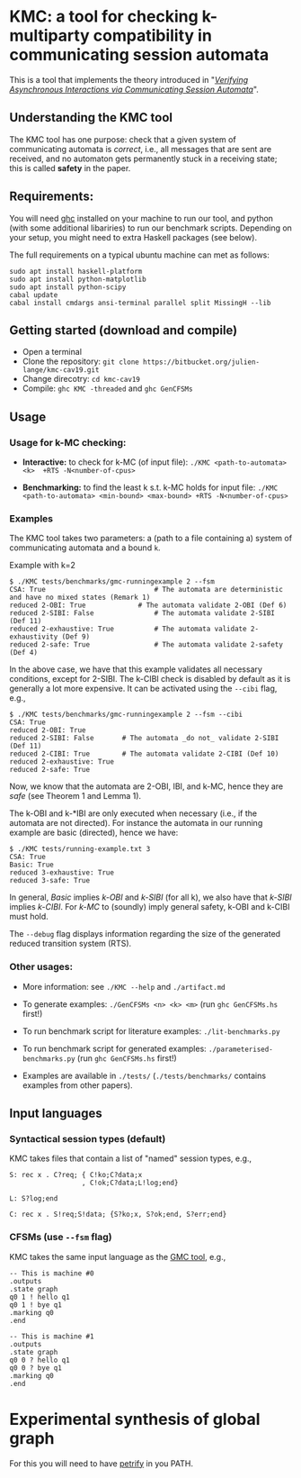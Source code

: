 # KMC: a tool for checking k-multiparty compatibility in communicating session automata 

This is a tool that implements the theory introduced in "[_Verifying Asynchronous Interactions via
Communicating Session Automata_](https://link.springer.com/chapter/10.1007/978-3-030-25540-4_6)".


## Understanding the KMC tool

The KMC tool has one purpose: check that a given system of
communicating automata is *correct*, i.e., all messages that are sent
are received, and no automaton gets permanently stuck in a receiving
state; this is called **safety** in the paper.

## Requirements:

You will need [ghc](https://www.haskell.org/platform/) installed on
your machine to run our tool, and python (with some additional
libariries) to run our benchmark scripts. Depending on your setup, you
might need to extra Haskell packages (see below).

The full requirements on a typical ubuntu machine can met as follows:

```
sudo apt install haskell-platform
sudo apt install python-matplotlib
sudo apt install python-scipy
cabal update
cabal install cmdargs ansi-terminal parallel split MissingH --lib
```

## Getting started (download and compile)

* Open a terminal
* Clone the repository: `git clone https://bitbucket.org/julien-lange/kmc-cav19.git`
* Change direcotry:  `cd kmc-cav19`
* Compile: `ghc KMC -threaded` and `ghc GenCFSMs`

## Usage

### Usage for k-MC checking:

* **Interactive:** to check for k-MC (of input file):
  `./KMC <path-to-automata> <k>  +RTS -N<number-of-cpus>`

* **Benchmarking:** to find the least k s.t. k-MC holds for input file:
  `./KMC <path-to-automata> <min-bound> <max-bound> +RTS -N<number-of-cpus>`

### Examples

The KMC tool takes two parameters: a (path to
a file containing a) system of communicating automata and a bound `k`.

Example with k=2

```
$ ./KMC tests/benchmarks/gmc-runningexample 2 --fsm
CSA: True            			    # The automata are deterministic and have no mixed states (Remark 1)
reduced 2-OBI: True			    # The automata validate 2-OBI (Def 6)
reduced 2-SIBI: False			    # The automata validate 2-SIBI (Def 11)
reduced 2-exhaustive: True 		    # The automata validate 2-exhaustivity (Def 9)
reduced 2-safe: True  			    # The automata validate 2-safety (Def 4)
```

In the above case, we have that this example validates all necessary
conditions, except for 2-SIBI. The k-CIBI check is disabled by default
as it is generally a lot more expensive. It can be activated using the
`--cibi` flag, e.g.,

```
$ ./KMC tests/benchmarks/gmc-runningexample 2 --fsm --cibi
CSA: True
reduced 2-OBI: True
reduced 2-SIBI: False		# The automata _do not_ validate 2-SIBI (Def 11)
reduced 2-CIBI: True		# The automata validate 2-CIBI (Def 10)
reduced 2-exhaustive: True
reduced 2-safe: True
```

Now, we know that the automata are 2-OBI, IBI, and k-MC, hence they
are *safe* (see Theorem 1 and Lemma 1).


The k-OBI and k-*IBI are only executed when necessary (i.e., if the
automata are not directed). For instance the automata in our running
example are basic (directed), hence we have:

```
$ ./KMC tests/running-example.txt 3 
CSA: True
Basic: True
reduced 3-exhaustive: True
reduced 3-safe: True
```

In general, *Basic* implies *k-OBI* and *k-SIBI* (for all k), we also
have that *k-SIBI* implies *k-CIBI*. For *k-MC* to (soundly) imply
general safety, k-OBI and k-CIBI must hold.

The `--debug` flag displays information regarding the size of the
generated reduced transition system (RTS).


### Other usages:
  
* More information: see `./KMC --help` and `./artifact.md`

* To generate examples: `./GenCFSMs <n> <k> <m>` (run `ghc GenCFSMs.hs` first!)

* To run benchmark script for literature examples: `./lit-benchmarks.py`

* To run benchmark script for generated examples: `./parameterised-benchmarks.py` (run `ghc GenCFSMs.hs` first!)

* Examples are available in `./tests/` (`./tests/benchmarks/` contains examples from other papers).

## Input languages

### Syntactical session types (default)

KMC takes files that contain a list of "named" session types, e.g.,

    S: rec x . C?req; { C!ko;C?data;x
       	   	          , C!ok;C?data;L!log;end}

    L: S?log;end

    C: rec x . S!req;S!data; {S?ko;x, S?ok;end, S?err;end}


### CFSMs (use `--fsm` flag)

KMC takes the same input language as the [GMC tool](https://bitbucket.org/julien-lange/gmc-synthesis/), e.g.,

    -- This is machine #0
    .outputs
    .state graph
    q0 1 ! hello q1
    q0 1 ! bye q1
    .marking q0
    .end

    -- This is machine #1
    .outputs 
    .state graph
    q0 0 ? hello q1
    q0 0 ? bye q1
    .marking q0
    .end







	
# Experimental synthesis of global graph

For this you will need to have [petrify](https://www.cs.upc.edu/~jordicf/petrify/) in you PATH. 
